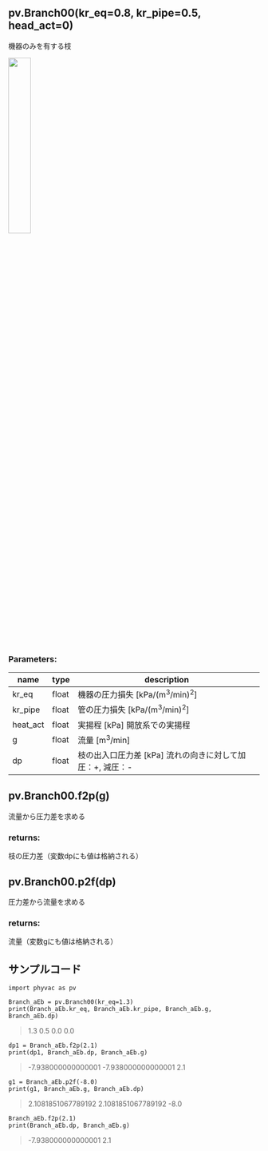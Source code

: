 ## pv.Branch00(kr_eq=0.8, kr_pipe=0.5, head_act=0)
機器のみを有する枝
  
<img src="https://user-images.githubusercontent.com/27459538/111773622-be87d180-88f1-11eb-928c-eae0ba653c3a.png" width=30%>
  
### Parameters:
|  name  |  type  | description |
| ---- | ---- | ---- |
|kr_eq|float|機器の圧力損失 \[kPa/(m<sup>3</sup>/min)<sup>2</sup>]|
|kr_pipe|float|管の圧力損失 \[kPa/(m<sup>3</sup>/min)<sup>2</sup>]|
|heat_act|float|実揚程 \[kPa] 開放系での実揚程|
|g|float|流量 \[m<sup>3</sup>/min] |
|dp|float|枝の出入口圧力差 \[kPa] 流れの向きに対して加圧：+, 減圧：- |
  
## pv.Branch00.f2p(g)
流量から圧力差を求める
  
### returns:
枝の圧力差（変数dpにも値は格納される）
## pv.Branch00.p2f(dp)
圧力差から流量を求める
  
### returns:
流量（変数gにも値は格納される）
  
## サンプルコード
```
import phyvac as pv

Branch_aEb = pv.Branch00(kr_eq=1.3)
print(Branch_aEb.kr_eq, Branch_aEb.kr_pipe, Branch_aEb.g, Branch_aEb.dp)
```
> 1.3 0.5 0.0 0.0
```
dp1 = Branch_aEb.f2p(2.1)
print(dp1, Branch_aEb.dp, Branch_aEb.g)
```
> -7.938000000000001 -7.938000000000001 2.1
```
g1 = Branch_aEb.p2f(-8.0)
print(g1, Branch_aEb.g, Branch_aEb.dp)
```
> 2.1081851067789192 2.1081851067789192 -8.0
```
Branch_aEb.f2p(2.1)
print(Branch_aEb.dp, Branch_aEb.g)
```
> -7.938000000000001 2.1
